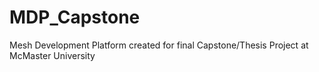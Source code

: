 # MDP_Capstone
Mesh Development Platform created for final Capstone/Thesis Project at McMaster University
